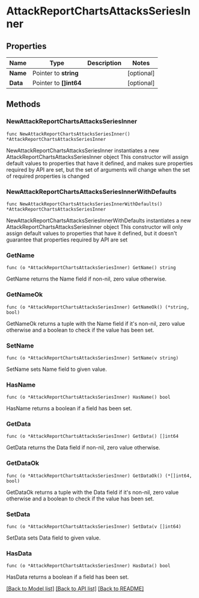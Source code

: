 # AttackReportChartsAttacksSeriesInner

## Properties

Name | Type | Description | Notes
------------ | ------------- | ------------- | -------------
**Name** | Pointer to **string** |  | [optional] 
**Data** | Pointer to **[]int64** |  | [optional] 

## Methods

### NewAttackReportChartsAttacksSeriesInner

`func NewAttackReportChartsAttacksSeriesInner() *AttackReportChartsAttacksSeriesInner`

NewAttackReportChartsAttacksSeriesInner instantiates a new AttackReportChartsAttacksSeriesInner object
This constructor will assign default values to properties that have it defined,
and makes sure properties required by API are set, but the set of arguments
will change when the set of required properties is changed

### NewAttackReportChartsAttacksSeriesInnerWithDefaults

`func NewAttackReportChartsAttacksSeriesInnerWithDefaults() *AttackReportChartsAttacksSeriesInner`

NewAttackReportChartsAttacksSeriesInnerWithDefaults instantiates a new AttackReportChartsAttacksSeriesInner object
This constructor will only assign default values to properties that have it defined,
but it doesn't guarantee that properties required by API are set

### GetName

`func (o *AttackReportChartsAttacksSeriesInner) GetName() string`

GetName returns the Name field if non-nil, zero value otherwise.

### GetNameOk

`func (o *AttackReportChartsAttacksSeriesInner) GetNameOk() (*string, bool)`

GetNameOk returns a tuple with the Name field if it's non-nil, zero value otherwise
and a boolean to check if the value has been set.

### SetName

`func (o *AttackReportChartsAttacksSeriesInner) SetName(v string)`

SetName sets Name field to given value.

### HasName

`func (o *AttackReportChartsAttacksSeriesInner) HasName() bool`

HasName returns a boolean if a field has been set.

### GetData

`func (o *AttackReportChartsAttacksSeriesInner) GetData() []int64`

GetData returns the Data field if non-nil, zero value otherwise.

### GetDataOk

`func (o *AttackReportChartsAttacksSeriesInner) GetDataOk() (*[]int64, bool)`

GetDataOk returns a tuple with the Data field if it's non-nil, zero value otherwise
and a boolean to check if the value has been set.

### SetData

`func (o *AttackReportChartsAttacksSeriesInner) SetData(v []int64)`

SetData sets Data field to given value.

### HasData

`func (o *AttackReportChartsAttacksSeriesInner) HasData() bool`

HasData returns a boolean if a field has been set.


[[Back to Model list]](../README.md#documentation-for-models) [[Back to API list]](../README.md#documentation-for-api-endpoints) [[Back to README]](../README.md)


